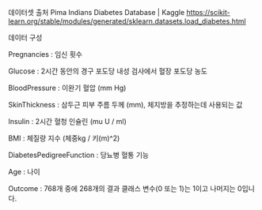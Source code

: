 데이터셋 출처
Pima Indians Diabetes Database | Kaggle
https://scikit-learn.org/stable/modules/generated/sklearn.datasets.load_diabetes.html

데이터 구성

Pregnancies : 임신 횟수

Glucose : 2시간 동안의 경구 포도당 내성 검사에서 혈장 포도당 농도

BloodPressure : 이완기 혈압 (mm Hg)

SkinThickness : 삼두근 피부 주름 두께 (mm), 체지방을 추정하는데 사용되는 값

Insulin : 2시간 혈청 인슐린 (mu U / ml)

BMI : 체질량 지수 (체중kg / 키(m)^2)

DiabetesPedigreeFunction : 당뇨병 혈통 기능

Age : 나이

Outcome : 768개 중에 268개의 결과 클래스 변수(0 또는 1)는 1이고 나머지는 0입니다.


